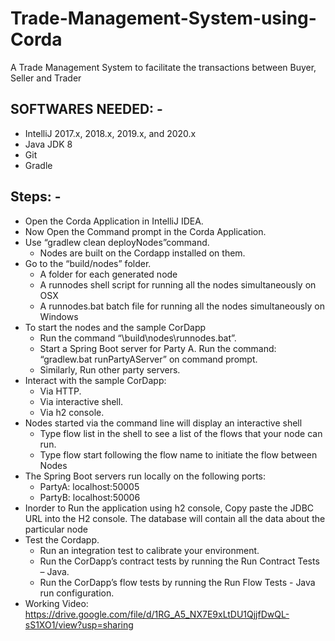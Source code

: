 # Trade-Management-System-using-Corda
A Trade Management System to facilitate the transactions between Buyer, Seller and Trader
## SOFTWARES NEEDED: -
* IntelliJ 2017.x, 2018.x, 2019.x, and 2020.x
* Java JDK 8
* Git
* Gradle
## Steps: -
* Open the Corda Application in IntelliJ IDEA.
* Now Open the Command prompt in the Corda Application.
* Use “gradlew clean deployNodes”command.
  * Nodes are built on the Cordapp installed on them.
* Go to the “build/nodes” folder.
  * A folder for each generated node
  * A runnodes shell script for running all the nodes simultaneously on OSX
  * A  runnodes.bat batch file for running all the nodes simultaneously on Windows
* To start the nodes and the sample CorDapp
  * Run the command “\build\nodes\runnodes.bat”.
  * Start a Spring Boot server for Party A. Run the command: “gradlew.bat runPartyAServer” on command prompt.
  * Similarly, Run other party servers.
* Interact with the sample CorDapp: 
  * Via HTTP.  
  * Via interactive shell.
  * Via h2 console.
* Nodes started via the command line will display an interactive shell
  * Type flow list in the shell to see a list of the flows that your node can run. 
  * Type flow start following the flow name to initiate the flow between Nodes
* The Spring Boot servers run locally on the following ports:
  * PartyA: localhost:50005 
  * PartyB: localhost:50006 
* Inorder to Run the application using h2 console, Copy paste the JDBC URL into the H2 console. The database will contain all the data about the particular node
* Test the Cordapp.
  * Run an integration test to calibrate your environment.
  * Run the CorDapp’s contract tests by running the Run Contract Tests – Java. 
  * Run the CorDapp’s flow tests by running the Run Flow Tests - Java run configuration.
* Working Video: https://drive.google.com/file/d/1RG_A5_NX7E9xLtDU1QjjfDwQL-sS1XO1/view?usp=sharing


